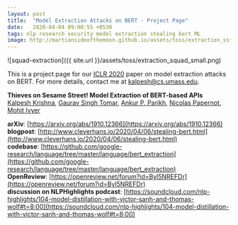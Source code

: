 ```yaml
---
layout: post
title:  "Model Extraction Attacks on BERT - Project Page"
date:   2020-04-04 09:00:55 +0530
tags: nlp research security model extraction stealing bert ML
image: http://martiansideofthemoon.github.io/assets/toss/extraction_sst2.png
---
```


![squad-extraction]({{ site.url }}/assets/toss/extraction_squad_small.png)

This is a project page for our [ICLR 2020](https://iclr.cc/) paper on model extraction attacks on BERT. For more details, contact me at [kalpesh@cs.umass.edu](mailto:kalpesh@cs.umass.edu).

**Thieves on Sesame Street! Model Extraction of BERT-based APIs**  
[Kalpesh Krishna](http://martiansideofthemoon.github.io/), [Gaurav Singh Tomar](https://scholar.google.com/citations?user=p1SDN0oAAAAJ&hl=en), [Ankur P. Parikh](https://www.cs.cmu.edu/~apparikh/publications.html), [Nicolas Papernot](https://www.papernot.fr/), [Mohit Iyyer](https://people.cs.umass.edu/~miyyer/)  

**arXiv**: [https://arxiv.org/abs/1910.12366](https://arxiv.org/abs/1910.12366)  
**blogpost**: [http://www.cleverhans.io/2020/04/06/stealing-bert.html](http://www.cleverhans.io/2020/04/06/stealing-bert.html)  
**codebase**: [https://github.com/google-research/language/tree/master/language/bert_extraction](https://github.com/google-research/language/tree/master/language/bert_extraction)  
**OpenReview**: [https://openreview.net/forum?id=Byl5NREFDr](https://openreview.net/forum?id=Byl5NREFDr)   
**discussion on NLPHighlights podcast**: [https://soundcloud.com/nlp-highlights/104-model-distillation-with-victor-sanh-and-thomas-wolf#t=8:00](https://soundcloud.com/nlp-highlights/104-model-distillation-with-victor-sanh-and-thomas-wolf#t=8:00)
